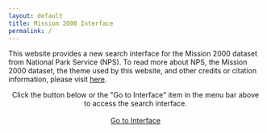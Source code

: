```yaml
---
layout: default
title: Mission 2000 Interface
permalink: /
---
```

<link rel="stylesheet" href="{{ '/defaultStyle.css' | relative_url }}">

This website provides a new search interface for the Mission 2000 dataset from National Park Service (NPS). To read more about NPS, the Mission 2000 dataset, the theme used by this website, and other credits or citation information, please visit [here](./about-page.md).

<div style="text-align: center;">
  Click the button below or the "Go to Interface" item in the menu bar above to access the search interface.
</div>
<br>
<div class="btn-container", style="text-align: center;">
  <a href="{{ '/search-interface/' | relative_url }}" class="btn">Go to Interface</a>
</div>